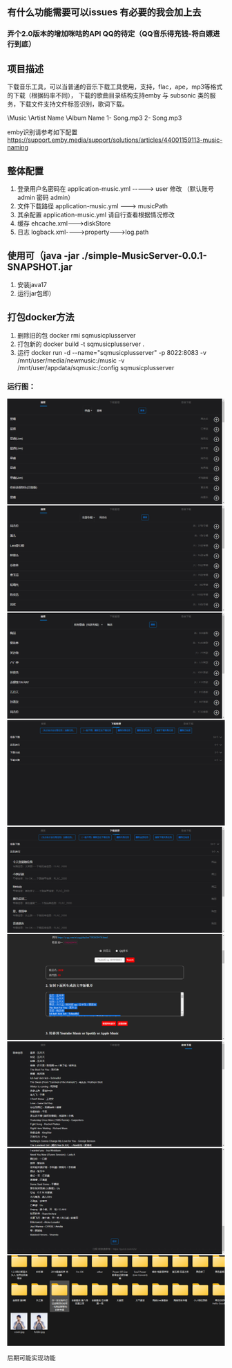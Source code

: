 ## 有什么功能需要可以issues 有必要的我会加上去

### 弄个2.0版本的增加咪咕的API QQ的待定（QQ音乐得充钱-将白嫖进行到底）
## 项目描述

下载音乐工具，可以当普通的音乐下载工具使用，支持，flac，ape，mp3等格式的下载（根据码率不同）， 下载的歌曲目录结构支持emby 与 subsonic 类的服务，下载文件支持文件标签识别，歌词下载。

\Music \Artist Name \Album Name 1- Song.mp3 2- Song.mp3

emby识别请参考如下配置
https://support.emby.media/support/solutions/articles/44001159113-music-naming

## 整体配置

1. 登录用户名密码在 application-music.yml -----> user 修改 （默认账号 admin 密码 admin）
2. 文件下载路径 application-music.yml ---> musicPath
3. 其余配置 application-music.yml 请自行查看根据情况修改
4. 缓存 ehcache.xml--->diskStore
5. 日志 logback.xml---->property--->log.path

## 使用可（java -jar ./simple-MusicServer-0.0.1-SNAPSHOT.jar

1. 安装java17
2. 运行jar包即）

## 打包docker方法


1. 删除旧的包 docker rmi sqmusicplusserver
2. 打包新的 docker build -t sqmusicplusserver .
3. 运行 docker run -d --name="sqmusicplusserver"   -p 8022:8083 -v /mnt/user/media/newmusic:/music -v
   /mnt/user/appdata/sqmusic:/config sqmusicplusserver

### 运行图：

![](img/1.png)
![](img/2.png)
![](img/3.png)
![](img/4.png)
![](img/5.png)
![](img/6.png)
![](img/7.png)
![](img/8.png)
![](img/9.png)

后期可能实现功能







